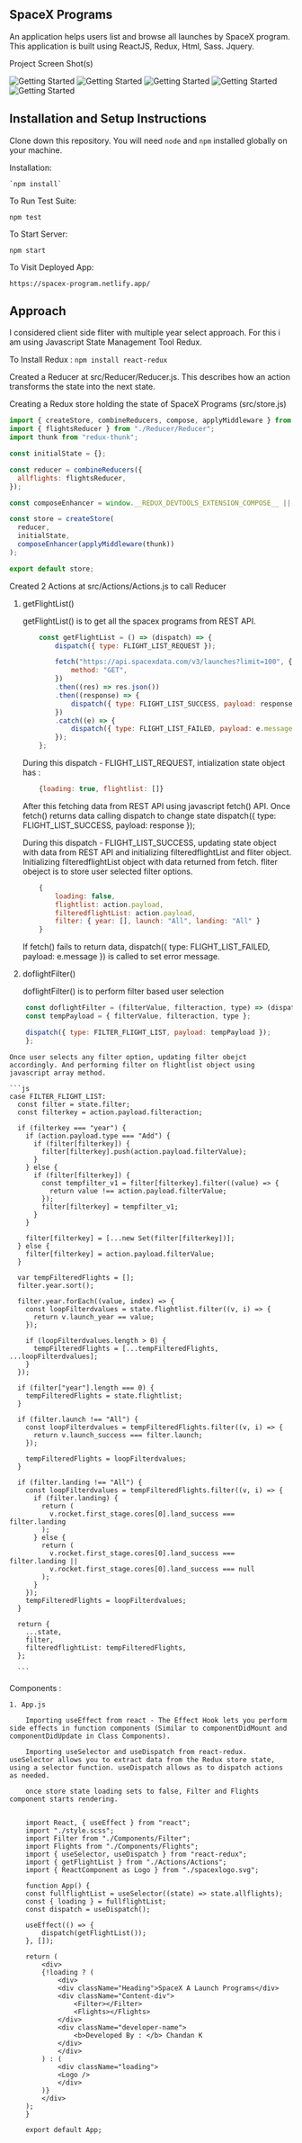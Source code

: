 ## SpaceX Programs

An application helps users list and browse all launches by SpaceX program.
This application is built using ReactJS, Redux, Html, Sass. Jquery.


Project Screen Shot(s)

![Getting Started](./images/destopview.png)
![Getting Started](./images/mobileview_1.png)
![Getting Started](./images/mobileview_2.png)
![Getting Started](./images/tabletview_1.png)
![Getting Started](./images/tabletview_2.png)


## Installation and Setup Instructions

Clone down this repository. You will need `node` and `npm` installed globally on your machine.  

Installation:

    `npm install`  

To Run Test Suite:  

   `npm test`  

To Start Server:

   `npm start`  

To Visit Deployed App:

   `https://spacex-program.netlify.app/`

## Approach

I considered client side fliter with multiple year select approach. For this i am using Javascript State Management Tool Redux. 

To Install Redux : 
    `npm install react-redux`


Created a Reducer at src/Reducer/Reducer.js. This describes how an action transforms the state into the next state.


Creating a Redux store holding the state of SpaceX Programs (src/store.js)

```js
import { createStore, combineReducers, compose, applyMiddleware } from "redux";
import { flightsReducer } from "./Reducer/Reducer";
import thunk from "redux-thunk"; 

const initialState = {};

const reducer = combineReducers({
  allflights: flightsReducer,
});

const composeEnhancer = window.__REDUX_DEVTOOLS_EXTENSION_COMPOSE__ || compose;

const store = createStore(
  reducer,
  initialState,
  composeEnhancer(applyMiddleware(thunk))
);

export default store;
```

Created 2 Actions at src/Actions/Actions.js to call Reducer

1. getFlightList()

    getFlightList() is to get all the spacex programs from REST API. 

    ```js
        const getFlightList = () => (dispatch) => {
            dispatch({ type: FLIGHT_LIST_REQUEST });

            fetch("https://api.spacexdata.com/v3/launches?limit=100", {
                method: "GET",
            })
            .then((res) => res.json())
            .then((response) => {
                dispatch({ type: FLIGHT_LIST_SUCCESS, payload: response });
            })
            .catch((e) => {
                dispatch({ type: FLIGHT_LIST_FAILED, payload: e.message });
            });
        };
    ```

    During this dispatch - FLIGHT_LIST_REQUEST, intialization state object has :

    ```js
        {loading: true, flightlist: []}
    ```

    After this fetching data from REST API using javascript fetch() API. Once fetch() returns data calling dispatch to change state dispatch({ type: FLIGHT_LIST_SUCCESS, payload: response });

    During this dispatch - FLIGHT_LIST_SUCCESS, updating state object with data from REST API and initializing filteredflightList and fliter object. Initializing filteredflightList object with data returned from fetch. fliter obeject is to store user selected filter options.

    ```js
        { 
            loading: false,
            flightlist: action.payload,
            filteredflightList: action.payload,
            filter: { year: [], launch: "All", landing: "All" } 
        }
    ```
    
    If fetch() fails to return data, dispatch({ type: FLIGHT_LIST_FAILED, payload: e.message }) is called to set error message.


2. doflightFilter()

    doflightFilter() is to perform filter based user selection

```js
    const doflightFilter = (filterValue, filteraction, type) => (dispatch) => {
    const tempPayload = { filterValue, filteraction, type };

    dispatch({ type: FILTER_FLIGHT_LIST, payload: tempPayload });
    };
```

    Once user selects any filter option, updating filter obejct accordingly. And performing filter on flightlist object using javascript array method.

    ```js
    case FILTER_FLIGHT_LIST:
      const filter = state.filter;
      const filterkey = action.payload.filteraction;

      if (filterkey === "year") {
        if (action.payload.type === "Add") {
          if (filter[filterkey]) {
            filter[filterkey].push(action.payload.filterValue);
          }
        } else {
          if (filter[filterkey]) {
            const tempfilter_v1 = filter[filterkey].filter((value) => {
              return value !== action.payload.filterValue;
            });
            filter[filterkey] = tempfilter_v1;
          }
        }

        filter[filterkey] = [...new Set(filter[filterkey])];
      } else {
        filter[filterkey] = action.payload.filterValue;
      }

      var tempFilteredFlights = [];
      filter.year.sort();

      filter.year.forEach((value, index) => {
        const loopFilterdvalues = state.flightlist.filter((v, i) => {
          return v.launch_year == value;
        });

        if (loopFilterdvalues.length > 0) {
          tempFilteredFlights = [...tempFilteredFlights, ...loopFilterdvalues];
        }
      });

      if (filter["year"].length === 0) {
        tempFilteredFlights = state.flightlist;
      }

      if (filter.launch !== "All") {
        const loopFilterdvalues = tempFilteredFlights.filter((v, i) => {
          return v.launch_success === filter.launch;
        });

        tempFilteredFlights = loopFilterdvalues;
      }

      if (filter.landing !== "All") {
        const loopFilterdvalues = tempFilteredFlights.filter((v, i) => {
          if (filter.landing) {
            return (
              v.rocket.first_stage.cores[0].land_success === filter.landing
            );
          } else {
            return (
              v.rocket.first_stage.cores[0].land_success === filter.landing ||
              v.rocket.first_stage.cores[0].land_success === null
            );
          }
        });
        tempFilteredFlights = loopFilterdvalues;
      }

      return {
        ...state,
        filter,
        filteredflightList: tempFilteredFlights,
      };

      ```

Components :

    1. App.js 

        Importing useEffect from react - The Effect Hook lets you perform side effects in function components (Similar to componentDidMount and componentDidUpdate in Class Components).
        
        Importing useSelector and useDispatch from react-redux. useSelector allows you to extract data from the Redux store state, using a selector function. useDispatch allows as to dispatch actions as needed.

        once store state loading sets to false, Filter and Flights component starts rendering.


        import React, { useEffect } from "react";
        import "./style.scss";
        import Filter from "./Components/Filter";
        import Flights from "./Components/Flights";
        import { useSelector, useDispatch } from "react-redux";
        import { getFlightList } from "./Actions/Actions";
        import { ReactComponent as Logo } from "./spacexlogo.svg";

        function App() {
        const fullflightList = useSelector((state) => state.allflights);
        const { loading } = fullflightList;
        const dispatch = useDispatch();

        useEffect(() => {
            dispatch(getFlightList());
        }, []);

        return (
            <div>
            {!loading ? (
                <div>
                <div className="Heading">SpaceX A Launch Programs</div>
                <div className="Content-div">
                    <Filter></Filter>
                    <Flights></Flights>
                </div>
                <div className="developer-name">
                    <b>Developed By : </b> Chandan K
                </div>
                </div>
            ) : (
                <div className="loading">
                <Logo />
                </div>
            )}
            </div>
        );
        }

        export default App;

